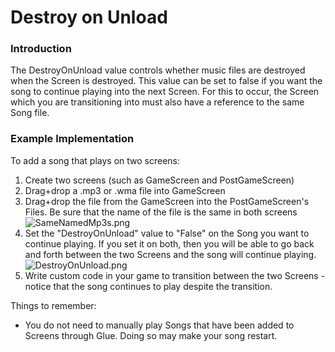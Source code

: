 # Destroy on Unload

### Introduction

The DestroyOnUnload value controls whether music files are destroyed when the Screen is destroyed. This value can be set to false if you want the song to continue playing into the next Screen. For this to occur, the Screen which you are transitioning into must also have a reference to the same Song file.

### Example Implementation

To add a song that plays on two screens:

1. Create two screens (such as GameScreen and PostGameScreen)
2. Drag+drop a .mp3 or .wma file into GameScreen
3. Drag+drop the file from the GameScreen into the PostGameScreen's Files. Be sure that the name of the file is the same in both screens ![SameNamedMp3s.png](../../.gitbook/assets/migrated\_media-SameNamedMp3s.png)
4. Set the "DestroyOnUnload" value to "False" on the Song you want to continue playing. If you set it on both, then you will be able to go back and forth between the two Screens and the song will continue playing. ![DestroyOnUnload.png](../../.gitbook/assets/migrated\_media-DestroyOnUnload.png)
5. Write custom code in your game to transition between the two Screens - notice that the song continues to play despite the transition.

Things to remember:

* You do not need to manually play Songs that have been added to Screens through Glue. Doing so may make your song restart.
